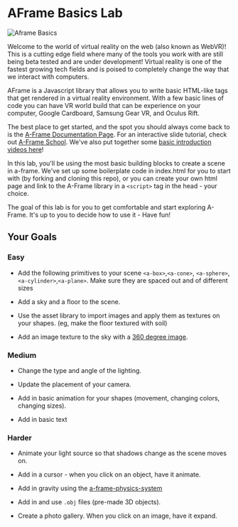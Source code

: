 # AFrame Basics Lab

![Aframe Basics](https://s3.amazonaws.com/upperline/curriculum-assets/aframe/aframe-basic.jpg)

Welcome to the world of virtual reality on the web (also known as WebVR)! This is a cutting edge field where many of the tools you work with are still being beta tested and are under development! Virtual reality is one of the fastest growing tech fields and is poised to completely change the way that we interact with computers.

AFrame is a Javascript library that allows you to write basic HTML-like tags that get rendered in a virtual reality environment. With a few basic lines of code you can have  VR world build that can be experience on your computer, Google Cardboard, Samsung Gear VR, and Oculus Rift.

The best place to get started, and the spot you should always come back to is the [A-Frame Documentation Page](https://aframe.io/docs/0.5.0/introduction/). For an interactive slide tutorial, check out [A-Frame School](https://aframe.io/aframe-school/#/). We've also put together some [basic introduction videos here](https://www.youtube.com/watch?v=DDePTwGOWKY&list=PLetu2kRAyoeBhF9gBlUkUpjwO3mBVlTO1)!

In this lab, you'll be using the most basic building blocks to create a scene in a-frame. We've set up some boilerplate code in index.html for you to start with (by forking and cloning this repo), or you can create your own html page and link to the A-Frame library in a `<script>` tag in the head - your choice.

The goal of this lab is for you to get comfortable and start exploring A-Frame. It's up to you to decide how to use it - Have fun!

## Your Goals

### Easy

+ Add the following primitives to your scene `<a-box>`,`<a-cone>`, `<a-sphere>`, `<a-cylinder>`,`<a-plane>`. Make sure they are spaced out and of different sizes

+ Add a sky and a floor to the scene.

+ Use the asset library to import images and apply them as textures on your shapes. (eg, make the floor textured with soil)

+ Add an image texture to the sky with a [360 degree image](https://www.flickr.com/groups/equirectangular/).

### Medium

+ Change the type and angle of the lighting.

+ Update the placement of your camera.

+ Add in basic animation for your shapes (movement, changing colors, changing sizes).

+ Add in basic text

### Harder

+ Animate your light source so that shadows change as the scene moves on.

+ Add in a cursor - when you click on an object, have it animate.

+ Add in gravity using the [a-frame-physics-system](https://github.com/donmccurdy/aframe-physics-system)


+ Add in and use `.obj` files (pre-made 3D objects).

+ Create a photo gallery. When you click on an image, have it expand.
